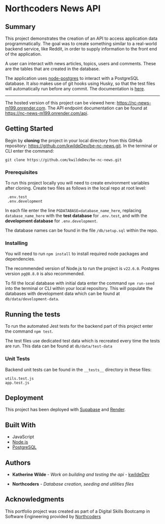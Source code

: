 # Northcoders News API

## Summary

This project demonstrates the creation of an API to access application data programmatically. The goal was to create something similar to a real-world backend service, like Reddit, in order to supply information to the front end of the application.

A user can interact with news articles, topics, users and comments. These are the tables that are created in the database.

The application uses [node-postgres](https://node-postgres.com/) to interact with a PostgreSQL database. It also makes use of git hooks using Husky, so that the test files will automatically run before any commit. The documentation is [here](https://typicode.github.io/husky/#/).

---

The hosted version of this project can be viewed here: https://nc-news-m199.onrender.com. The API endpoint documentation can be found at https://nc-news-m199.onrender.com/api.


## Getting Started

Begin by **cloning** the project in your local directory from this GitHub repository: https://github.com/kwildeDev/be-nc-news.git.
In the terminal or CLI enter the command:

```
git clone https://github.com/kwildeDev/be-nc-news.git
```

### Prerequisites

To run this project locally you will need to create environment variables after cloning. Create two files as follows in the local repo at root level:

```
 .env.test
 .env.development
```

In each file enter the line `PGDATABASE=database_name_here`, replacing `database_name_here` with the **test database** for `.env.test`, and with the **development database** for `.env.development`.

The database names can be found in the file `/db/setup.sql` within the repo.

### Installing

You will need to run `npm install` to install required node packages and dependencies.

The recommended version of Node.js to run the project is `v22.6.0`.
Postgres version `pg@8.8.0` is also recommended.

To fill the local database with initial data enter the command `npm run-seed` into the terminal or CLI within your local repository. This will populate the databases with development data which can be found at `db/data/development-data`.

## Running the tests

To run the automated Jest tests for the backend part of this project enter the command `npm test`.

The test files use dedicated test data which is recreated every time the tests are run. This data can be found at `db/data/test-data`

### Unit Tests

Backend unit tests can be found in the `__tests__` directory in these files:

```
utils.test.js
app.test.js
```

## Deployment

This project has been deployed with [Supabase](https://supabase.com/) and [Render](https://render.com/).

## Built With

* JavaScript
* [Node.js](https://nodejs.org/en)
* [PostgreSQL](https://www.postgresql.org/)

## Authors

* **Katherine Wilde** - *Work on building and testing the api* - [kwildeDev](https://github.com/kwildeDev)

* **Northcoders** - *Database creation, seeding and utilities files*

## Acknowledgments

This portfolio project was created as part of a Digital Skills Bootcamp in Software Engineering provided by [Northcoders](https://northcoders.com/)
